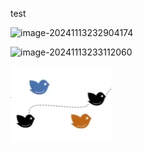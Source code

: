 test

![image-20241113232904174](D:/TyporaImage/image-20241113232904174.png)

![image-20241113233112060](./../TyporaImage/image-20241113233112060.png)

![](https://raw.githubusercontent.com/nininias/image-repo/main/img/202411140009376.png)

